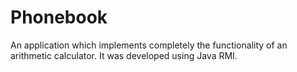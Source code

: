 Phonebook
=========
An application which implements completely the functionality of an arithmetic calculator.
It was developed using Java RMI.
